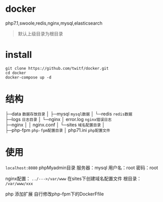 # docker
php7.1,swoole,redis,nginx,mysql,elasticsearch
> 默认上级目录为根目录
# install

```
git clone https://github.com/twitf/docker.git
cd docker
docker-compose up -d
```
# 结构
├─data        			`数据存放目录`
│  ├─mysql    			`mysql数据`
│  └─redis    			`redis数据`   
├─logs        			`日志目录`
│  └─nginx
│          error.log    `nginx错误日志`    
├─nginx
│  │  nginx.conf
│  └─sites				`域名配置目录`
│          
├─php-fpm    			`php-fpm配置目录`
│      php71.ini   		`php配置文件`

# 使用
`localhost:8080` phpMyadmin目录
服务器：mysql
用户名：root
密码：root

nginx配置： `../--->/var/www`
在sites下创建域名配置文件 根目录： `/var/www/xxx` 

php 添加扩展  自行修改php-fpm下的DockerFfile

